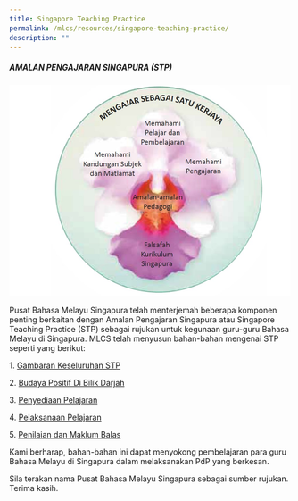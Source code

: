 ```yaml
---
title: Singapore Teaching Practice
permalink: /mlcs/resources/singapore-teaching-practice/
description: ""
---
```

##### **AMALAN PENGAJARAN SINGAPURA (STP)**

![AMALAN PENGAJARAN SINGAPURA (STP)](/images/stp.jpeg)

Pusat Bahasa Melayu Singapura telah menterjemah beberapa komponen penting berkaitan dengan Amalan Pengajaran Singapura atau Singapore Teaching Practice (STP) sebagai rujukan untuk kegunaan guru-guru Bahasa Melayu di Singapura. MLCS telah menyusun bahan-bahan mengenai STP seperti yang berikut:

1. [Gambaran Keseluruhan STP](/files/1-stp_gambaran-keseluruhan.pdf)

2. [Budaya Positif Di Bilik Darjah](/files/2-stp_pp_budaya-positif-di-bilik-darjah.pdf)

3. [Penyediaan Pelajaran](/files/3-stp_pp_penyediaan-pelajaran.pdf)

4. [Pelaksanaan Pelajaran](/files/4-stp_pp_pelaksanaan-pelajaran.pdf)

5. [Penilaian dan Maklum Balas](/files/5-stp_penilaian-dan-maklum-balas.pdf)

Kami berharap, bahan-bahan ini dapat menyokong pembelajaran para guru Bahasa Melayu di Singapura dalam melaksanakan PdP yang berkesan.

Sila terakan nama Pusat Bahasa Melayu Singapura sebagai sumber rujukan. Terima kasih.